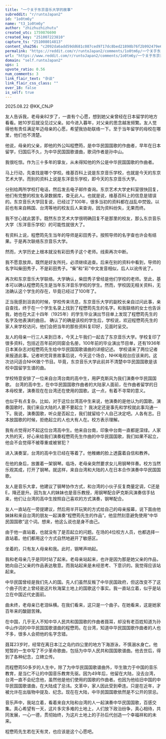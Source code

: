 ```yaml
---
title: "一个关于东京音乐大学的故事"
subreddit: "r/runtoJapan2"
id: "1o0tm6y"
name: "t3_1o0tm6y"
author: "zhizhuzhizhutu"
created_utc: 1759876690
created_key: "251007223810"
capture_ts: "251008014813"
content_sha256: "c2092da6add59dd681c087ced9717dc8bed21898b76f2b992479e6755cf92bb4"
permalink: "https://reddit.com/r/runtoJapan2/comments/1o0tm6y/一个关于东京音乐大学的故事/"
url: "https://www.reddit.com/r/runtoJapan2/comments/1o0tm6y/一个关于东京音乐大学的故事/"
domain: "self.runtoJapan2"
ups: 1
upvote_ratio: 0.56
num_comments: 3
link_flair_text: "杂谈"
link_flair_css_class: ""
over_18: false
is_self: true
---
```


2025.08.22 @KK_CNJP

友人告诉我，老母亲82岁了，一直有个心愿，想到她父亲曾经在日本留学的地方看看。她10岁后就没见过父亲。如今进入暮年，对父亲的思念越发频繁。友人觉得他有责任满足年迈母亲的心愿，希望我协助联络一下。至于当年留学的母校在哪里，他们也不清楚。

他说，母亲的父亲，即他的外公叫程懋筠，是中华民国国歌的作曲者，早年在日本留学，归国后不久，为中华民国国歌谱曲，歌词作者是孙中山。

我很吃惊。作为三十多年的挚友，从未得知他的外公是中华民国国歌的作曲者。

马上行动，先查找是哪个学校。维基百科上说是东京音乐学校，也就是今天的东京艺术大学。而别的资料上说是东洋音乐学校，即今天的东京音乐大学。

分别给两所学校打电话，然后发去电子邮件查询。东京艺术大学史料室很快回复，他们有完整的校友名录数据库，查无此人。也就是说，维基百科上的信息是错误的。东京音乐大学回复说，已经过了100年，很多当初的资料都在战乱中焚毁。以前也有来自韩国、台湾等地的校友后人来查询，因为资料纷失，无果而终。

我不甘心就此罢手。既然东京艺术大学很明确回复不是那里的校友，那么东京音乐大学（东洋音乐学校）的可能性就很大了。

有资料上说，程懋筠先生当年的导师是彩田秀子。按照导师的名字查也许会有结果。于是再次联络东京音乐大学。

然而，大学历史上根本就没有彩田秀子这个老师。线索再次中断。

我不愿意放弃。既然是好友所托，必须继续追查。后来在别的资料中看到，导师的名字叫柴田秀子，不是彩田秀子。“柴”和“彩”中文发音相似，后人以讹传讹了。

再次和东京音乐大学联络。大学确认，柴田秀子曾经是他们学校的老师。至此，基本可以确认程懋筠先生是当年东洋音乐学校的学生。然而，学校因无相关资料，无法确认这个学生的存在，毕竟已经过了100年了。

正当我感到沮丧的时候，学校传来讯息，东京音乐大学的副校长亲自过问此事，亲自查找，终于在一个学生名录上找到了程懋筠先生的名字。和我联络的女士也告诉我，她也在大正十四年（1925年）的学生毕业演出节目单上发现了程懋筠先生的名字及他表演的曲目。
确认了的确是该校的学生后，学校说，欢迎程懋筠先生的家人来学校访问，他们会把当年的那些资料复印好，见面时呈交。

友人的母亲一行三人来到日本，今天上午我们一起去了东京音乐大学。学校复印了很多资料，包括近百年前的同窗会名册，100年前的毕业演出节目单，还有1936年日本某杂志对程懋筠先生给中华民国国歌谱曲的详细记述。
学校请来了两位记者来报道此事。记者听完背景故事后说，今天这个场合，NHK电视台应该来的。这次访问适合NHK做个节目。毕竟，东京音乐大学此前并不清楚中华民国国歌是该校中国留学生谱的曲。

学校特意安排了一位来自台湾台南的高中生，用萨克斯风为我们演奏中华民国国歌。
台湾的高中生，在中华民国国歌作曲者的大陆家人面前，在作曲者留学的日本母校里，演奏现在在台湾还在使用的国歌。这一点，有着不寻常的意义。

也似乎有点复杂。比如，对于这位台湾高中生来说，他演奏的是他认为的国歌。演奏国歌时，我们来自大陆的人要不要起立？
我决定还是事先和学校就此事沟通一下。我说，演奏国歌，听众是否起立，我们就留给个人自己决定吧。人各有志。日本放国歌的时候，拒绝起立的人也大有人在。校方表示理解。

我有点觉得对不起这位台湾高中生。他来自台南，印象中台南一直都是深绿。人家大热的天，好心来给我们演奏程懋筠先生作曲的中华民国国歌，我们如果不起立，他会不会觉得不被尊重或被冒犯？

进入演奏室，台湾的高中生已经在等着了。他稚嫩的脸上透露着自信和教养。

在他的身后，放置着一架钢琴。临场，老母亲突然要求女儿用钢琴伴奏。校方当然乐观其成，打开了钢琴。就这样，来自台湾和大陆的人在日本合作演奏中华民国国歌。

友人是音乐大拿，他建议了钢琴协作方式，和台湾的小伙子反复商量定调，C还是E，降还是升。因为友人的妹妹也是音乐教授，用钢琴配合萨克斯风演奏信手拈来，他们让台湾的高中生按照自己喜欢的方式演奏，钢琴配合。

友人一直站在一旁提建议，然后用半开玩笑的方式给自己的母亲报幕，说下面由他妹妹和来自台湾的朋友一起演奏“程懋筠先生的作品”。他显然刻意避免使用“中华民国国歌”这个词。想来，他这么说也是身不由己。

由于他一直站着，也就没有了是否起立的问题。在场的4位校方人员，也都选择一直站着。他们都用这个方式自然地避开了敏感区。

坐着的，只有友人母亲和我。此时，钢琴声响起。

我和老母亲几乎是同时站了起来。老母亲站起来，也许是因为那是她父亲的作品，她向自己父亲的作品表达敬意。而我站起来是未经思考、下意识的。我觉得应该站起来。

中华民国曾经是我们先人的国。先人们虽然反叛了中华民国政府，但这改变不了这个曲子历史上曾经是这片秋海棠土地上的国歌这个事实。我一直站立着，似乎是站立在中国近代史面前。

曲未终，老母亲已老泪纵横。在我们看来，这只是一个曲子。在她看来，这是她家百年来的酸甜苦辣。

在中国，几乎无人不知中华人民共和国国歌的作曲者聂耳，却没有老百姓知道为孙中山作词的中华民国国歌谱曲的程懋筠。在台湾，知道中华民国国歌作曲者的人也不多，很多人会把他的名字念错。

聂耳23岁时，经常在离日本江之岛约四公里的地方下海游泳，不慎溺水身亡。他短暂的一生中写了不少革命歌曲，包括为中华人民共和国国歌谱曲。他去世后，得到了各种纪念，立碑立传。

而程懋筠50多岁的人生中，除了为中华民国国歌谱曲外，毕生致力于中国的音乐教育，是当仁不让的中国音乐教育先驱。因为49年后，他留在大陆，没去台湾，台湾一直不会纪念他，虽然他是他们使用的国歌的作曲者。也因为他给旧中国的中华民国国歌谱曲，在大陆成了忌讳。文革中，家人因此受到牵连。只是在近年，才被允许在出版物中提及、纪念。现在在大陆，中华民国国歌依然是不公开的禁忌。

音乐声中，我站立着，看着来自大陆和台湾的人一起演奏中华民国国歌，百感交集。真心希望有一天，这片多灾多难的土地上，人们放下政治纷争，真心相待，共同发展，一心一德，贯彻始终，为这片土地上的子孙后代创造一个幸福祥和的未来。

程懋筠先生若在天有灵，也应该是这个心愿吧。

